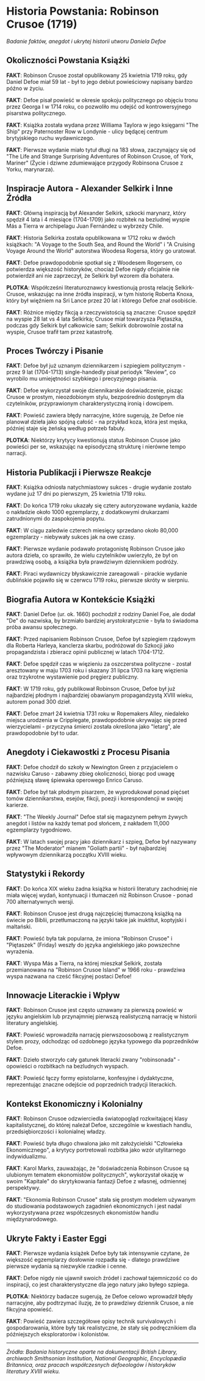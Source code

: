 # Historia Powstania: Robinson Crusoe (1719)
*Badanie faktów, anegdot i ukrytej historii utworu Daniela Defoe*

## Okoliczności Powstania Książki

**FAKT**: Robinson Crusoe został opublikowany 25 kwietnia 1719 roku, gdy Daniel Defoe miał 59 lat - był to jego debiut powieściowy napisany bardzo późno w życiu.

**FAKT**: Defoe pisał powieść w okresie spokoju politycznego po objęciu tronu przez Georga I w 1714 roku, co pozwoliło mu odejść od kontrowersyjnego pisarstwa politycznego.

**FAKT**: Książka została wydana przez Williama Taylora w jego księgarni "The Ship" przy Paternoster Row w Londynie - ulicy będącej centrum brytyjskiego ruchu wydawniczego.

**FAKT**: Pierwsze wydanie miało tytuł długi na 183 słowa, zaczynający się od "The Life and Strange Surprising Adventures of Robinson Crusoe, of York, Mariner" (Życie i dziwne zdumiewające przygody Robinsona Crusoe z Yorku, marynarza).

## Inspiracje Autora - Alexander Selkirk i Inne Źródła

**FAKT**: Główną inspiracją był Alexander Selkirk, szkocki marynarz, który spędził 4 lata i 4 miesiące (1704-1709) jako rozbitek na bezludnej wyspie Más a Tierra w archipelagu Juan Fernández u wybrzeży Chile.

**FAKT**: Historia Selkirka została opublikowana w 1712 roku w dwóch książkach: "A Voyage to the South Sea, and Round the World" i "A Cruising Voyage Around the World" autorstwa Woodesa Rogersa, który go uratował.

**FAKT**: Defoe prawdopodobnie spotkał się z Woodesem Rogersem, co potwierdza większość historyków, chociaż Defoe nigdy oficjalnie nie potwierdził ani nie zaprzeczył, że Selkirk był wzorem dla bohatera.

**PLOTKA**: Współcześni literaturoznawcy kwestionują prostą relację Selkirk-Crusoe, wskazując na inne źródła inspiracji, w tym historię Roberta Knoxa, który był więźniem na Sri Lance przez 20 lat i którego Defoe znał osobiście.

**FAKT**: Różnice między fikcją a rzeczywistością są znaczne: Crusoe spędził na wyspie 28 lat vs 4 lata Selkirka; Crusoe miał towarzysza Piętaszka, podczas gdy Selkirk był całkowicie sam; Selkirk dobrowolnie został na wyspie, Crusoe trafił tam przez katastrofę.

## Proces Twórczy i Pisanie

**FAKT**: Defoe był już uznanym dziennikarzem i szpiegiem politycznym - przez 9 lat (1704-1713) single-handedly pisał periodyk "Review", co wyrobilo mu umiejętności szybkiego i precyzyjnego pisania.

**FAKT**: Defoe wykorzystał swoje dziennikarskie doświadczenie, pisząc Crusoe w prostym, nieozdobionym stylu, bezpośrednio dostępnym dla czytelników, przyprawionym charakterystyczną ironią i dowcipem.

**FAKT**: Powieść zawiera błędy narracyjne, które sugerują, że Defoe nie planował dzieła jako spójną całość - na przykład koza, która jest męska, później staje się żeńską według potrzeb fabuły.

**PLOTKA**: Niektórzy krytycy kwestionują status Robinson Crusoe jako powieści per se, wskazując na episodyczną strukturę i nierówne tempo narracji.

## Historia Publikacji i Pierwsze Reakcje

**FAKT**: Książka odniosła natychmiastowy sukces - drugie wydanie zostało wydane już 17 dni po pierwszym, 25 kwietnia 1719 roku.

**FAKT**: Do końca 1719 roku ukazały się cztery autoryzowane wydania, każde o nakładzie około 1000 egzemplarzy, z dodatkowymi drukarzami zatrudnionymi do zaspokojenia popytu.

**FAKT**: W ciągu zaledwie czterech miesięcy sprzedano około 80,000 egzemplarzy - niebywały sukces jak na owe czasy.

**FAKT**: Pierwsze wydanie podawało protagonistę Robinson Crusoe jako autora dzieła, co sprawiło, że wielu czytelników uwierzyło, że był on prawdziwą osobą, a książka była prawdziwym dziennikiem podróży.

**FAKT**: Piraci wydawniczy błyskawicznie zareagowali - pirackie wydanie dublińskie pojawiło się w czerwcu 1719 roku, pierwsze skróty w sierpniu.

## Biografia Autora w Kontekście Książki

**FAKT**: Daniel Defoe (ur. ok. 1660) pochodził z rodziny Daniel Foe, ale dodał "De" do nazwiska, by brzmiało bardziej arystokratycznie - była to świadoma próba awansu społecznego.

**FAKT**: Przed napisaniem Robinson Crusoe, Defoe był szpiegiem rządowym dla Roberta Harleya, kanclerza skarbu, podróżował do Szkocji jako propagandzista i zbieracz opinii publicznej w latach 1704-1712.

**FAKT**: Defoe spędził czas w więzieniu za oszczerstwa polityczne - został aresztowany w maju 1703 roku i skazany 31 lipca 1703 na karę więzienia oraz trzykrotne wystawienie pod pręgierz publiczny.

**FAKT**: W 1719 roku, gdy publikował Robinson Crusoe, Defoe był już najbardziej płodnym i najbardziej obawianym propagandzystą XVIII wieku, autorem ponad 300 dzieł.

**FAKT**: Defoe zmarł 24 kwietnia 1731 roku w Ropemakers Alley, niedaleko miejsca urodzenia w Cripplegate, prawdopodobnie ukrywając się przed wierzycielami - przyczyna śmierci została określona jako "letarg", ale prawdopodobnie był to udar.

## Anegdoty i Ciekawostki z Procesu Pisania

**FAKT**: Defoe chodził do szkoły w Newington Green z przyjacielem o nazwisku Caruso - zabawny zbieg okoliczności, biorąc pod uwagę późniejszą sławę śpiewaka operowego Enrico Caruso.

**FAKT**: Defoe był tak płodnym pisarzem, że wyprodukował ponad pięćset tomów dziennikarstwa, esejów, fikcji, poezji i korespondencji w swojej karierze.

**FAKT**: "The Weekly Journal" Defoe stał się magazynem pełnym żywych anegdot i listów na każdy temat pod słońcem, z nakładem 11,000 egzemplarzy tygodniowo.

**FAKT**: W latach swojej pracy jako dziennikarz i szpieg, Defoe był nazywany przez "The Moderator" mianem "Goliath partii" - był najbardziej wpływowym dziennikarzą początku XVIII wieku.

## Statystyki i Rekordy

**FAKT**: Do końca XIX wieku żadna książka w historii literatury zachodniej nie miała więcej wydań, kontynuacji i tłumaczeń niż Robinson Crusoe - ponad 700 alternatywnych wersji.

**FAKT**: Robinson Crusoe jest drugą najczęściej tłumaczoną książką na świecie po Biblii, przetłumaczoną na języki takie jak inuktitut, koptyjski i maltański.

**FAKT**: Powieść była tak popularna, że imiona "Robinson Crusoe" i "Piętaszek" (Friday) weszły do języka angielskiego jako powszechne wyrażenia.

**FAKT**: Wyspa Más a Tierra, na której mieszkał Selkirk, została przemianowana na "Robinson Crusoe Island" w 1966 roku - prawdziwa wyspa nazwana na cześć fikcyjnej postaci Defoe!

## Innowacje Literackie i Wpływ

**FAKT**: Robinson Crusoe jest często uznawany za pierwszą powieść w języku angielskim lub przynajmniej pierwszą realistyczną narrację w historii literatury angielskiej.

**FAKT**: Powieść wprowadziła narrację pierwszoosobową z realistycznym stylem prozy, odchodząc od ozdobnego języka typowego dla poprzedników Defoe.

**FAKT**: Dzieło stworzyło cały gatunek literacki zwany "robinsonada" - opowieści o rozbitkach na bezludnych wyspach.

**FAKT**: Powieść łączy formy epistolarne, konfesyjne i dydaktyczne, reprezentując znaczne odejście od poprzednich tradycji literackich.

## Kontekst Ekonomiczny i Kolonialny

**FAKT**: Robinson Crusoe odzwierciedla światopogląd rozkwitającej klasy kapitalistycznej, do której należał Defoe, szczególnie w kwestiach handlu, przedsiębiorczości i kolonialnej władzy.

**FAKT**: Powieść była długo chwalona jako mit założycielski "Człowieka Ekonomicznego", a krytycy portretowali rozbitka jako wzór utylitarnego indywidualizmu.

**FAKT**: Karol Marks, zauważając, że "doświadczenia Robinson Crusoe są ulubionym tematem ekonomistów politycznych", wykorzystał okazję w swoim "Kapitale" do skrytykowania fantazji Defoe z własnej, odmiennej perspektywy.

**FAKT**: "Ekonomia Robinson Crusoe" stała się prostym modelem używanym do studiowania podstawowych zagadnień ekonomicznych i jest nadal wykorzystywana przez współczesnych ekonomistów handlu międzynarodowego.

## Ukryte Fakty i Easter Eggi

**FAKT**: Pierwsze wydania książek Defoe były tak intensywnie czytane, że większość egzemplarzy dosłownie rozpadła się - dlatego prawdziwe pierwsze wydania są niezwykle rzadkie i cenne.

**FAKT**: Defoe nigdy nie ujawnił swoich źródeł i zachował tajemniczość co do inspiracji, co jest charakterystyczne dla jego natury jako byłego szpiega.

**PLOTKA**: Niektórzy badacze sugerują, że Defoe celowo wprowadził błędy narracyjne, aby podtrzymać iluzję, że to prawdziwy dziennik Crusoe, a nie fikcyjna opowieść.

**FAKT**: Powieść zawiera szczegółowe opisy technik survivalowych i gospodarowania, które były tak realistyczne, że stały się podręcznikiem dla późniejszych eksploratorów i kolonistów.

---

*Źródła: Badania historyczne oparte na dokumentacji British Library, archiwach Smithsonian Institution, National Geographic, Encyclopædia Britannica, oraz pracach współczesnych defoeologów i historyków literatury XVIII wieku.*